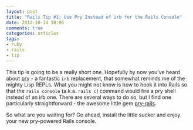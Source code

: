 ```yaml
---
layout: post
title: "Rails Tip #1: Use Pry Instead of irb for the Rails Console"
date: 2012-10-14 18:06
comments: true
categories: articles
tags:
- ruby
- rails
- tip
---
```


This tip is going to be a really short one. Hopefully by now you've
heard about [pry](http://pryrepl.org/) - a fantastic `irb`
replacement, that somewhat reminds me of the mighty Lisp REPLs. What
you might not know is how to hook it into Rails so that the `rails
console` (a.k.a. `rails c`) command would fire a pry shell instead of
an irb one. There are several ways to do so, but I find one
particularly straightforward - the awesome little gem
[pry-rails](https://github.com/rweng/pry-rails).

So what are you waiting for? Go ahead, install the little sucker and
enjoy your new pry-powered Rails console.
